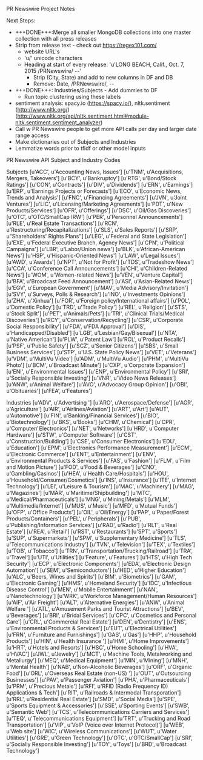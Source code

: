 PR Newswire Project Notes

Next Steps:
- +++DONE+++:Merge all smaller MongoDB collections into one master collection with all press releases
- Strip from release text - check out https://regex101.com/
    + website URL's
    + 'u/' unicode characters
    + Heading at start of every release: 'u'LONG BEACH, Calif., Oct. 7, 2015 /PRNewswire/ --'
    	* Strip (City, State) and add to new columns in DF and DB
        * Remove: Date, /PRNewswire/, --
- +++DONE+++: Industries/Subjects - Add dummies to DF
    + Run topic clustering using these labels
- sentiment analysis: spacy.io (https://spacy.io/), nltk.sentiment (http://www.nltk.org/) (http://www.nltk.org/api/nltk.sentiment.html#module-nltk.sentiment.sentiment_analyzer)
- Call w PR Newswire people to get more API calls per day and larger date range access
- Make dictionaries out of Subjects and Industries
- Lemmatize words prior to tfidf or other model inputs


PR Newswire API Subject and Industry Codes

Subjects
[u'ACC', u'Accounting News, Issues']
[u'TNM', u'Acquisitions, Mergers, Takeovers']
[u'BCY', u'Bankruptcy']
[u'RTG', u'Bond/Stock Ratings']
[u'CON', u'Contracts']
[u'DIV', u'Dividends']
[u'ERN', u'Earnings']
[u'ERP', u'Earnings Projects or Forecasts']
[u'ECO', u'Economic News, Trends and Analysis']
[u'FNC', u'Financing Agreements']
[u'JVN', u'Joint Ventures']
[u'LIC', u'Licensing/Marketing Agreements']
[u'PDT', u'New Products/Services']
[u'OFR', u'Offerings']
[u'DSC', u'Oil/Gas Discoveries']
[u'OTC', u'OTC/SmallCap IRW']
[u'PER', u'Personnel Announcements']
[u'RLE', u'Real Estate Transactions']
[u'RCN', u'Restructuring/Recapitalizations']
[u'SLS', u'Sales Reports']
[u'SRP', u"Shareholders' Rights Plans"]
[u'LEG', u'Federal and State Legislation']
[u'EXE', u'Federal Executive Branch, Agency News']
[u'CPN', u'Political Campaigns']
[u'LBR', u'Labor/Union news']
[u'BLK', u'African-American News']
[u'HSP', u'Hispanic-Oriented News']
[u'LAW', u'Legal Issues']
[u'AWD', u'Awards']
[u'NPT', u'Not for Profit']
[u'TDS', u'Tradeshow News']
[u'CCA', u'Conference Call Announcements']
[u'CHI', u'Children-Related News']
[u'WOM', u'Women-related News']
[u'VEN', u'Venture Capital']
[u'BFA', u'Broadcast Feed Announcement']
[u'ASI', u'Asian-Related News']
[u'EGV', u'European Government']
[u'MAV', u'Media Advisory/Invitation']
[u'SVY', u'Surveys, Polls & Research']
[u'INO', u'Investments Opinions']
[u'ZHA', u'Xinhua']
[u'FOR', u'Foreign policy/International affairs']
[u'POL', u'Domestic Policy']
[u'TRD', u'Trade Policy']
[u'REL', u'Religion']
[u'STS', u'Stock Split']
[u'PET', u'Animals/Pets']
[u'TRI', u'Clinical Trials/Medical Discoveries']
[u'RCY', u'Conservation/Recycling']
[u'CSR', u'Corporate Social Responsibility']
[u'FDA', u'FDA Approval']
[u'DIS', u'Handicapped/Disabled']
[u'LGB', u'Lesbian/Gay/Bisexual']
[u'NTA', u'Native American']
[u'PLW', u'Patent Law']
[u'RCL', u'Product Recalls']
[u'PSF', u'Public Safety']
[u'SCZ', u'Senior Citizens']
[u'SBS', u'Small Business Services']
[u'STP', u'U.S. State Policy News']
[u'VET', u'Veterans']
[u'VDM', u'MultiVu Video']
[u'ADM', u'MultiVu Audio']
[u'PHM', u'MultiVu Photo']
[u'BCM', u'Broadcast Minute']
[u'CXP', u'Corporate Expansion']
[u'ENI', u'Environmental Issues']
[u'ENP', u'Environmental Policy']
[u'SRI', u'Socially Responsible Investing']
[u'VNR', u'Video News Releases']
[u'ANW', u'Animal Welfare']
[u'AVO', u'Advocacy Group Opinion']
[u'OBI', u'Obituaries']
[u'FEA', u'Features']

Industries
[u'ADV', u'Advertising ']
[u'ARO', u'Aerospace/Defense']
[u'AGR', u'Agriculture']
[u'AIR', u'Airlines/Aviation']
[u'ART', u'Art']
[u'AUT', u'Automotive']
[u'FIN', u'Banking/Financial Services']
[u'BIO', u'Biotechnology']
[u'BKS', u'Books']
[u'CHM', u'Chemical']
[u'CPR', u'Computer/ Electronics']
[u'NET', u'Networks']
[u'HRD', u'Computer Hardware']
[u'STW', u'Computer Software']
[u'CST', u'Construction/Building']
[u'CSE', u'Consumer Electronics']
[u'EDU', u'Education']
[u'EPM', u'Electronics Performance Measurement']
[u'ECM', u'Electronic Commerce']
[u'ENT', u'Entertainment']
[u'ENV', u'Environmental Products & Services']
[u'FAS', u'Fashion']
[u'FLM', u'Film and Motion Picture']
[u'FOD', u'Food & Beverages']
[u'CNO', u'Gambling/Casinos']
[u'HEA', u'Health Care/Hospitals']
[u'HOU', u'Household/Consumer/Cosmetics']
[u'INS', u'Insurance']
[u'ITE', u'Internet Technology']
[u'LEI', u'Leisure & Tourism']
[u'MAC', u'Machinery']
[u'MAG', u'Magazines']
[u'MAR', u'Maritime/Shipbuilding']
[u'MTC', u'Medical/Pharmaceuticals']
[u'MNG', u'Mining/Metals']
[u'MLM', u'Multimedia/Internet']
[u'MUS', u'Music']
[u'MFD', u'Mutual Funds']
[u'OFP', u'Office Products']
[u'OIL', u'Oil/Energy']
[u'PAP', u'Paper/Forest Products/Containers']
[u'PEL', u'Peripherals']
[u'PUB', u'Publishing/Information Services']
[u'RAD', u'Radio']
[u'RLT', u'Real Estate']
[u'REA', u'Retail']
[u'RST', u'Restaurants']
[u'SPT', u'Sports']
[u'SUP', u'Supermarkets']
[u'SPM', u'Supplementary Medicine']
[u'TLS', u'Telecommunications Industry']
[u'TVN', u'Television']
[u'TEX', u'Textiles']
[u'TOB', u'Tobacco']
[u'TRN', u'Transportation/Trucking/Railroad']
[u'TRA', u'Travel']
[u'UTI', u'Utilities']
[u'Feature', u'Features']
[u'HTS', u'High Tech Security']
[u'ECP', u'Electronic Components']
[u'EDA', u'Electronic Design Automation']
[u'SEM', u'Semiconductors']
[u'HED', u'Higher Education']
[u'ALC', u'Beers, Wines and Spirits']
[u'BIM', u'Biometrics']
[u'GAM', u'Electronic Gaming']
[u'HMS', u'Homeland Security']
[u'IDC', u'Infectious Disease Control']
[u'MEN', u'Mobile Entertainment']
[u'NAN', u'Nanotechnology']
[u'WRK', u'Workforce Management/Human Resources']
[u'AIF', u'Air Freight']
[u'ALT', u'Alternative Energies']
[u'ANW', u'Animal Welfare   ']
[u'ATL', u'Amusement Parks and Tourist Attractions']
[u'BEV', u'Beverages']
[u'BRI', u'Bridal Services']
[u'CPC', u'Cosmetics and Personal Care']
[u'CRL', u'Commercial Real Estate']
[u'DEN', u'Dentistry']
[u'ENS', u'Environmental Products & Services']
[u'EUT', u'Electrical Utilities']
[u'FRN', u'Furniture and Furnishings']
[u'GAS', u'Gas']
[u'HHP', u'Household Products']
[u'HIN', u'Health Insurance ']
[u'HMI', u'Home Improvements']
[u'HRT', u'Hotels and Resorts']
[u'HSC', u'Home Schooling']
[u'HVA', u'HVAC']
[u'JWL', u'Jewelry']
[u'MCT', u'Machine Tools, Metalworking and Metallurgy']
[u'MEQ', u'Medical Equipment']
[u'MIN', u'Mining']
[u'MNH', u'Mental Health']
[u'NAB', u'Non-Alcoholic Beverages']
[u'ORF', u'Organic Food']
[u'ORL', u'Overseas Real Estate (non-US) ']
[u'OUT', u'Outsourcing Businesses']
[u'PAV', u'Passenger Aviation']
[u'PHA', u'Pharmaceuticals']
[u'PRM', u'Precious Metals']
[u'RFI', u'RFID (Radio Frequency ID) Applications & Tech']
[u'RIT', u'Railroads & Intermodal Transporation']
[u'RRL', u'Residential Real Estate']
[u'SMD', u'Social Media']
[u'SPE', u'Sports Equipment & Accessories']
[u'SSE', u'Sporting Events']
[u'SWB', u'Semantic Web']
[u'TCS', u'Telecommunications Carriers and Services']
[u'TEQ', u'Telecommunications Equipment']
[u'TRT', u'Trucking and Road Transportation']
[u'VIP', u'VoIP (Voice over Internet Protocol)']
[u'WEB', u'Web site']
[u'WIC', u'Wireless Communications']
[u'WUT', u'Water Utilities']
[u'GRE', u'Green Technology']
[u'OTC', u'OTC/SmallCap']
[u'SRI', u'Socially Responsible Investing']
[u'TOY', u'Toys']
[u'BRD', u'Broadcast Technology']
